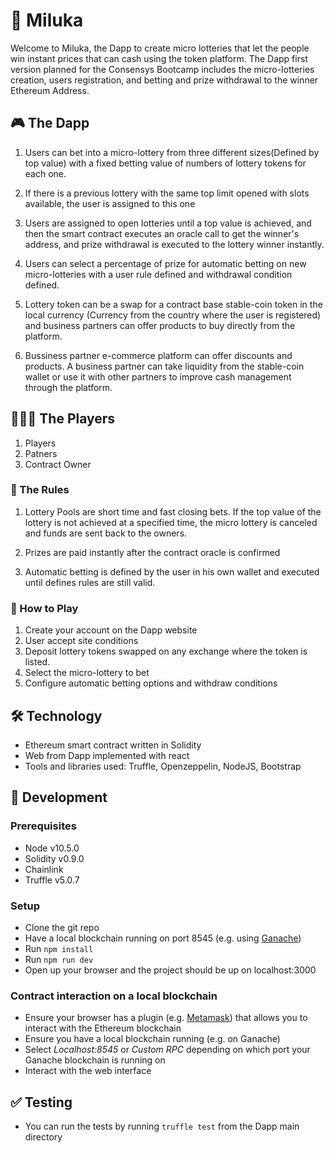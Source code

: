 # :star2: Miluka

Welcome to Miluka, the Dapp to create micro lotteries that let the people win instant prices that can cash using the token platform. The Dapp first version planned for the Consensys Bootcamp includes the micro-lotteries creation, users registration, and betting and prize withdrawal to the winner Ethereum Address. 

## 🎮 The Dapp

1) Users can bet into a micro-lottery from three different sizes(Defined by top value) with a fixed betting value of numbers of lottery tokens for each one.

2) If there is a previous lottery with the same top limit opened with slots available, the user is assigned to this one

3) Users are assigned to open lotteries until a top value is achieved, and then the smart contract executes an oracle call to get the winner's address, and prize withdrawal is executed to the lottery winner instantly.

4) Users can select a percentage of prize for automatic betting on new micro-lotteries with a user rule defined and withdrawal condition defined.

5) Lottery token can be a swap for a contract base stable-coin token in the local currency (Currency from the country where the user is registered) and business partners can offer products to buy directly from the platform.

6) Bussiness partner e-commerce platform can offer discounts and products. A business partner can take liquidity from the stable-coin wallet or use it with other partners to improve cash management through the platform.

## 👩🏻‍💻 The Players

1. Players
2. Patners
3. Contract Owner

### 📜 The Rules

1) Lottery Pools are short time and fast closing bets. If the top value of the lottery is not achieved at a specified time, the micro lottery is canceled and funds are sent back to the owners.

2) Prizes are paid instantly after the contract oracle is confirmed

3) Automatic betting is defined by the user in his own wallet and executed until defines rules are still valid.


### 📖 How to Play

1) Create your account on the Dapp website
2) User accept site conditions
3) Deposit lottery tokens swapped on any exchange where the token is listed.
4) Select the micro-lottery to bet
5) Configure automatic betting options and withdraw conditions

## 🛠 Technology

- Ethereum smart contract written in Solidity
- Web from Dapp implemented with react
- Tools and libraries used: Truffle, Openzeppelin, NodeJS, Bootstrap

## 🚀‍ Development

### Prerequisites
- Node v10.5.0
- Solidity v0.9.0
- Chainlink
- Truffle v5.0.7

### Setup
- Clone the git repo  
- Have a local blockchain running on port 8545 (e.g. using [Ganache](https://www.trufflesuite.com/ganache))
- Run `npm install`
- Run `npm run dev`
- Open up your browser and the project should be up on localhost:3000

### Contract interaction on a local blockchain
- Ensure your browser has a plugin (e.g. [Metamask](https://metamask.io/)) that allows you to interact with the Ethereum blockchain
- Ensure you have a local blockchain running (e.g. on Ganache)
- Select *Localhost:8545* or *Custom RPC* depending on which port your Ganache blockchain is running on
- Interact with the web interface

## ✅ Testing
- You can run the tests by running `truffle test` from the Dapp main directory
